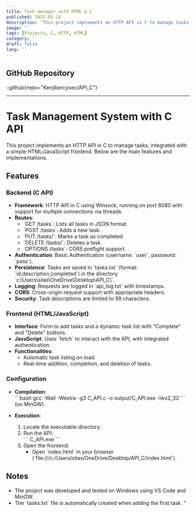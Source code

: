 ```yaml
---
title: Task manager with HTML & C
published: 2025-03-14
description: 'This project implements an HTTP API in C to manage tasks, integrated with a simple HTML/JavaScript frontend. Below are the main functionalities and implementations performed.'
image: ''
tags: [Projects, C, HTTP, HTML]
category: ''
draft: false 
lang: ''
---
```


## GitHub Repository 
::github{repo="Kenjibercysec/API_C"}

--- 

# Task Management System with C API

This project implements an HTTP API in C to manage tasks, integrated with a simple HTML/JavaScript frontend. Below are the main features and implementations.

## Features

### Backend (C API)
- **Framework**: HTTP API in C using Winsock, running on port 8080 with support for multiple connections via threads.
- **Routes**:
  - \`GET /tasks\`: Lists all tasks in JSON format.
  - \`POST /tasks\`: Adds a new task.
  - \`PUT /tasks/<id>\`: Marks a task as completed.
  - \`DELETE /tasks/<id>\`: Deletes a task.
  - \`OPTIONS /tasks\`: CORS preflight support.
- **Authentication**: Basic Authentication (username: \`user\`, password: \`pass\`).
- **Persistence**: Tasks are saved in \`tasks.txt\` (format: \`id,description,completed\`) in the directory \`c:\\Users\\silas\\OneDrive\\Desktop\\API_C\\\`.
- **Logging**: Requests are logged in \`api_log.txt\` with timestamps.
- **CORS**: Cross-origin request support with appropriate headers.
- **Security**: Task descriptions are limited to 99 characters.

### Frontend (HTML/JavaScript)
- **Interface**: Form to add tasks and a dynamic task list with \"Complete\" and \"Delete\" buttons.
- **JavaScript**: Uses \`fetch\` to interact with the API, with integrated authentication.
- **Functionalities**:
  - Automatic task listing on load.
  - Real-time addition, completion, and deletion of tasks.

### Configuration
- **Compilation**:  
  \`\`\`bash
  gcc -Wall -Wextra -g3 C_API.c -o output/C_API.exe -lws2_32
  \`\`\`
  (on MinGW).

- **Execution**:
  1. Locate the executable directory.
  2. Run the API:  
     \`\`\`
     C_API.exe
     \`\`\`
  3. Open the frontend:
     - Open \`index.html\` in your browser (\`file:///c:/Users/silas/OneDrive/Desktop/API_C/index.html\`).

## Notes
- The project was developed and tested on Windows using VS Code and MinGW.
- The \`tasks.txt\` file is automatically created when adding the first task.
"
